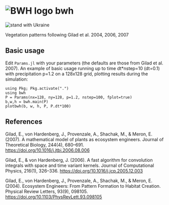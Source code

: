 # ![BWH logo](/docs/src/assets/bwh-small.png) bwh
![stand with Ukraine](https://badgen.net/badge/stand%20with/UKRAINE/?color=0057B8&labelColor=FFD700)

Vegetation patterns following Gilad et al. 2004, 2006, 2007

## Basic usage

Edit `Params.jl` with your parameters (the defaults are those from Gilad et al. 2007).
An example of basic usage running up to time dt*nstep=10 (dt=0.1) 
with precipitation p=1.2 on a 128x128 grid, plotting results during the simulation: 

```
using Pkg; Pkg.activate(".")
using bwh
P = Params(nx=128, ny=128, p=1.2, nstep=100, fplot=true)
b,w,h = bwh.main(P)
plotbwh(b, w, h, P, P.dt*100)
```

## References
Gilad, E., von Hardenberg, J., Provenzale, A., Shachak, M., & Meron, E. (2007). A mathematical model of plants as ecosystem engineers. Journal of Theoretical Biology, 244(4), 680–691. https://doi.org/10.1016/j.jtbi.2006.08.006 

Gilad, E., & von Hardenberg, J. (2006). A fast algorithm for convolution integrals with space and time variant kernels. Journal of Computational Physics, 216(1), 326–336. https://doi.org/10.1016/j.jcp.2005.12.003 

Gilad, E., von Hardenberg, J., Provenzale, A., Shachak, M., & Meron, E. (2004). Ecosystem Engineers: From Pattern Formation to Habitat Creation. Physical Review Letters, 93(9), 098105. https://doi.org/10.1103/PhysRevLett.93.098105 

